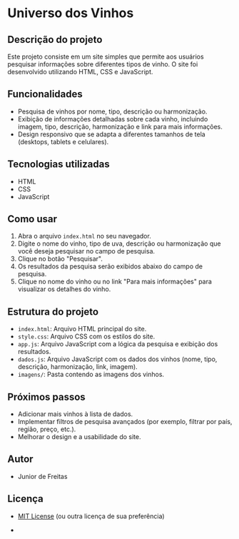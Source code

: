 # Universo dos Vinhos

## Descrição do projeto

Este projeto consiste em um site simples que permite aos usuários pesquisar informações sobre diferentes tipos de vinho. O site foi desenvolvido utilizando HTML, CSS e JavaScript.

## Funcionalidades

- Pesquisa de vinhos por nome, tipo, descrição ou harmonização.
- Exibição de informações detalhadas sobre cada vinho, incluindo imagem, tipo, descrição, harmonização e link para mais informações.
- Design responsivo que se adapta a diferentes tamanhos de tela (desktops, tablets e celulares).

## Tecnologias utilizadas

- HTML
- CSS
- JavaScript

## Como usar

1. Abra o arquivo `index.html` no seu navegador.
2. Digite o nome do vinho, tipo de uva, descrição ou harmonização que você deseja pesquisar no campo de pesquisa.
3. Clique no botão "Pesquisar".
4. Os resultados da pesquisa serão exibidos abaixo do campo de pesquisa.
5. Clique no nome do vinho ou no link "Para mais informações" para visualizar os detalhes do vinho.

## Estrutura do projeto

- `index.html`: Arquivo HTML principal do site.
- `style.css`: Arquivo CSS com os estilos do site.
- `app.js`: Arquivo JavaScript com a lógica da pesquisa e exibição dos resultados.
- `dados.js`: Arquivo JavaScript com os dados dos vinhos (nome, tipo, descrição, harmonização, link, imagem).
- `imagens/`: Pasta contendo as imagens dos vinhos.

## Próximos passos

- Adicionar mais vinhos à lista de dados.
- Implementar filtros de pesquisa avançados (por exemplo, filtrar por país, região, preço, etc.).
- Melhorar o design e a usabilidade do site.

## Autor

- Junior de Freitas

## Licença

- [MIT License](https://opensource.org/licenses/MIT) (ou outra licença de sua preferência)

- 
